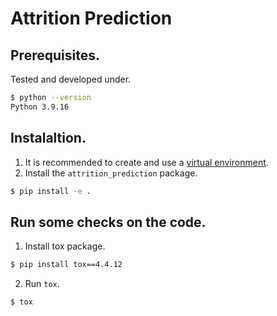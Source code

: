 # Attrition Prediction

## Prerequisites.

Tested and developed under.
```sh
$ python --version
Python 3.9.16
```

## Instalaltion.

1. It is recommended to create and use a [virtual environment](https://docs.python.org/3/library/venv.html).
2. Install the `attrition_prediction` package.
```sh
$ pip install -e .
```

## Run some checks on the code.

1. Install tox package.
```sh
$ pip install tox==4.4.12
```
2. Run `tox`.
```sh
$ tox
```
